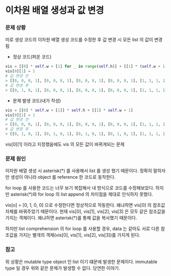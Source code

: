 # 이차원 배열 생성과 값 변경
### 문제 상황
미로 생성 코드의 이차원 배열 생성 코드를 수정한 후 값 변경 시 모든 list 의 값이 변경됨

- 정상 코드(퍼온 코드)
~~~python
vis = [[0] * self.w + [1] for _ in range(self.h)] + [[1] * (self.w + 1)]
vis[0][1] = 1
# 값 변경 전
> [[0, 0, 0, 1], [0, 0, 0, 1], [0, 0, 0, 1], [0, 0, 0, 1], [1, 1, 1, 1]]
# 값 변경 후
> [[0, 1, 0, 1], [0, 0, 0, 1], [0, 0, 0, 1], [0, 0, 0, 1], [1, 1, 1, 1]]
~~~

- 문제 발생 코드(내가 작성)
~~~python
vis = [[0] * self.w + [1]] * self.h + [[1] * self.w + 1]
vis[0][1] = 1
# 값 변경 전
> [[0, 0, 0, 1], [0, 0, 0, 1], [0, 0, 0, 1], [0, 0, 0, 1], [1, 1, 1, 1]]
# 값 변경 후 
> [[0, 1, 0, 1], [0, 1, 0, 1], [0, 1, 0, 1], [0, 1, 0, 1], [1, 1, 1, 1]]
~~~

vis[0][1] 이라고 지정했음에도 vis 의 모든 값이 바뀌게되는 문제

### 문제 원인
이차원 배열 생성 시 asterisk(*) 를 사용해서 list 를 생성 했기 때문이다.
정확히 말하자만 생성이 아니라 object 를 reference 한 코드로 동작한다.

for loop 를 사용한 코드는 너무 보기 복잡해서 내 방식으로 코드를 수정해보았다.
하지만 asterisk(*)와 for loop 의 list append 의 차이점을 제대로 인식하지 못했다.

vis[o] = [0, 1, 0, 0]  으로 수정한다면 정상적으로 작동한다. 왜냐하면 vis[0] 의 참조값 자체를 바꿔주었기 때문이다. 현재 vis[0], vis[1], vis[2], vis[3] 은 모두 같은 참조값을 가지는 객체이다. 왜냐하면 asterisk(*)를 통해 값을 복사했기 때문이다.

하지만 list comprehension 의 for loop 를 사용할 경우, data 는 같아도 서로 다른 참조값을 가지는 별개의 객체(vis[0], vis[1], vis[2], vis[3])를 가지게 된다.

### 참고
위 상황은 mutable type object 인 list 이기 떄문에 발생한 문제이다.
immutable type 일 경우 위와 같은 문제가 발생할 수 없다. 당연한 이야기.
